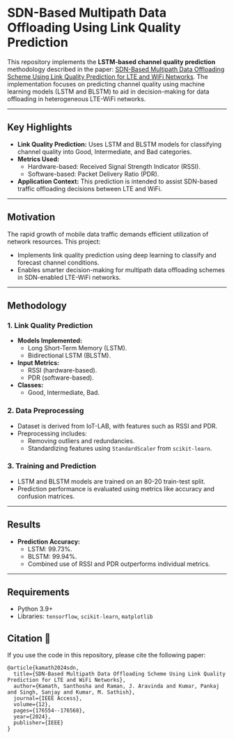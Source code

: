# SDN-Based Multipath Data Offloading Using Link Quality Prediction

This repository implements the **LSTM-based channel quality prediction** methodology described in the paper: [SDN-Based Multipath Data Offloading Scheme Using Link Quality Prediction for LTE and WiFi Networks](https://ieeexplore.ieee.org/document/9936935). The implementation focuses on predicting channel quality using machine learning models (LSTM and BLSTM) to aid in decision-making for data offloading in heterogeneous LTE-WiFi networks.

---

## Key Highlights

- **Link Quality Prediction:** Uses LSTM and BLSTM models for classifying channel quality into Good, Intermediate, and Bad categories.
- **Metrics Used:**
  - Hardware-based: Received Signal Strength Indicator (RSSI).
  - Software-based: Packet Delivery Ratio (PDR).
- **Application Context:** This prediction is intended to assist SDN-based traffic offloading decisions between LTE and WiFi.

---

## Motivation

The rapid growth of mobile data traffic demands efficient utilization of network resources. This project:
- Implements link quality prediction using deep learning to classify and forecast channel conditions.
- Enables smarter decision-making for multipath data offloading schemes in SDN-enabled LTE-WiFi networks.

---

## Methodology

### 1. **Link Quality Prediction**
- **Models Implemented:**
  - Long Short-Term Memory (LSTM).
  - Bidirectional LSTM (BLSTM).
- **Input Metrics:**
  - RSSI (hardware-based).
  - PDR (software-based).
- **Classes:**
  - Good, Intermediate, Bad.

### 2. **Data Preprocessing**
- Dataset is derived from IoT-LAB, with features such as RSSI and PDR.
- Preprocessing includes:
  - Removing outliers and redundancies.
  - Standardizing features using `StandardScaler` from `scikit-learn`.

### 3. **Training and Prediction**
- LSTM and BLSTM models are trained on an 80-20 train-test split.
- Prediction performance is evaluated using metrics like accuracy and confusion matrices.

---

## Results

- **Prediction Accuracy:**
  - LSTM: 99.73%.
  - BLSTM: 99.94%.
  - Combined use of RSSI and PDR outperforms individual metrics.

---

## Requirements

- Python 3.9+
- Libraries: `tensorflow`, `scikit-learn`, `matplotlib`

## Citation 📝

If you use the code in this repository, please cite the following paper:
```
@article{kamath2024sdn,
  title={SDN-Based Multipath Data Offloading Scheme Using Link Quality Prediction for LTE and WiFi Networks},
  author={Kamath, Santhosha and Raman, J. Aravinda and Kumar, Pankaj and Singh, Sanjay and Kumar, M. Sathish},
  journal={IEEE Access},
  volume={12},
  pages={176554--176568},
  year={2024},
  publisher={IEEE}
}
```
